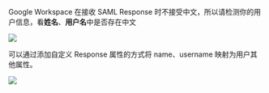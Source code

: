 <IntegrationDetailCard title="都配置好了 Google 还是报错">

Google Workspace 在接收 SAML Response 时不接受中文，所以请检测你的用户信息，看**姓名**、**用户名**中是否存在中文

![](~@imagesZhCn/integration/google-workspace/4-1.jpg)

可以通过添加自定义 Response 属性的方式将 name、username 映射为用户其他属性。

![](~@imagesZhCn/integration/google-workspace/4-2.jpg)

</IntegrationDetailCard>
